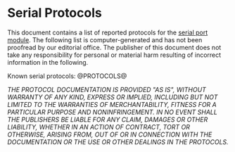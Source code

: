 # Serial Protocols

This document contains a list of reported protocols for the [serial port module](item/module_serial_port.md). The following list is computer-generated and has not been proofread by our editorial office. The publisher of this document does not take any responsibility for personal or material harm resulting of incorrect information in the following.

Known serial protocols:
@PROTOCOLS@

*THE PROTOCOL DOCUMENTATION IS PROVIDED "AS IS", WITHOUT WARRANTY OF ANY KIND, EXPRESS OR IMPLIED, INCLUDING BUT NOT LIMITED TO THE WARRANTIES OF MERCHANTABILITY, FITNESS FOR A PARTICULAR PURPOSE AND NONINFRINGEMENT. IN NO EVENT SHALL THE PUBLISHERS BE LIABLE FOR ANY CLAIM, DAMAGES OR OTHER LIABILITY, WHETHER IN AN ACTION OF CONTRACT, TORT OR OTHERWISE, ARISING FROM, OUT OF OR IN CONNECTION WITH THE DOCUMENTATION OR THE USE OR OTHER DEALINGS IN THE PROTOCOLS.*
